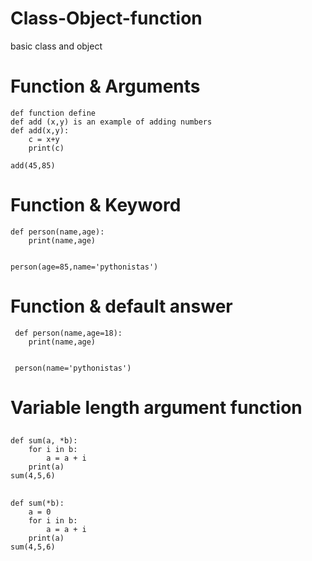 # Class-Object-function
basic class and object
# Function & Arguments

    def function define
    def add (x,y) is an example of adding numbers
    def add(x,y):
        c = x+y
        print(c)

    add(45,85)

# Function & Keyword

    def person(name,age):
        print(name,age)


    person(age=85,name='pythonistas')

# Function & default answer
 
     def person(name,age=18):
        print(name,age)


     person(name='pythonistas')

# Variable length argument function
##
    def sum(a, *b):
        for i in b:
            a = a + i
        print(a)
    sum(4,5,6)
##
    def sum(*b):
        a = 0
        for i in b:
            a = a + i
        print(a)
    sum(4,5,6)
##
